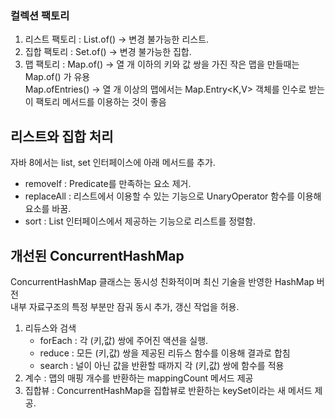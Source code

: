 ### 컬렉션 팩토리
1. 리스트 팩토리 : List.of() -> 변경 불가능한 리스트.
2. 집합 팩토리 : Set.of() -> 변경 불가능한 집합.
3. 맵 팩토리 : Map.of() -> 열 개 이하의 키와 값 쌍을 가진 작은 맵을 만들때는 Map.of() 가 유용<br>
              Map.ofEntries() -> 열 개 이상의 맵에서는 Map.Entry<K,V> 객체를 인수로 받는 이 팩토리 메서드를 이용하는 것이 좋음

리스트와 집합 처리
---------------
자바 8에서는 list, set 인터페이스에 아래 메서드를 추가.<br>
- removeIf : Predicate를 만족하는 요소 제거.
- replaceAll : 리스트에서 이용할 수 있는 기능으로 UnaryOperator 함수를 이용해 요소를 바꿈.
- sort : List 인터페이스에서 제공하는 기능으로 리스트를 정렬함.

개선된 ConcurrentHashMap
--------------------
ConcurrentHashMap 클래스는 동시성 친화적이며 최신 기술을 반영한 HashMap 버전<br>
내부 자료구조의 특정 부분만 잠궈 동시 추가, 갱신 작업을 허용.<br>

1. 리듀스와 검색
   - forEach : 각 (키,값) 쌍에 주어진 액션을 실행.
   - reduce : 모든 (키,값) 쌍을 제공된 리듀스 함수를 이용해 결과로 합침
   - search : 널이 아닌 값을 반환할 때까지 각 (키,값) 쌍에 함수를 적용
2. 계수 : 맵의 매핑 개수를 반환하는 mappingCount 메서드 제공
3. 집합뷰 : ConcurrentHashMap을 집합뷰로 반환하는 keySet이라는 새 메서드 제공.
